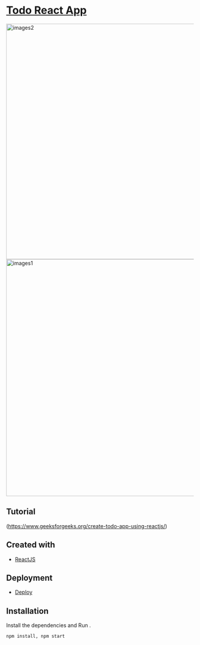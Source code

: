 # [Todo React App](https://npaugust.github.io/Front-End-Final/)

<img width="632" alt="images2" src="https://github.com/NPaugust/Front-End-Final/assets/72886935/c04a0a30-1e4d-4112-ba36-65878b5dee2e">

<img width="636" alt="images1" src="https://github.com/NPaugust/Front-End-Final/assets/72886935/78a1a3a8-819f-4212-834b-769834f1e63a">

## Tutorial
(https://www.geeksforgeeks.org/create-todo-app-using-reactjs/)


## Created with 
- [ReactJS](https://react.dev/)

## Deployment
- [Deploy](https://npaugust.github.io/Front-End-Final/)
## Installation


Install the dependencies and Run .
```sh
npm install, npm start
```
